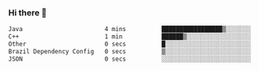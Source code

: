 ### Hi there 👋

<!--START_SECTION:waka-->

```txt
Java                       4 mins          █████████████████▒░░░░░░░   68.92 %
C++                        1 min           ██████▒░░░░░░░░░░░░░░░░░░   25.45 %
Other                      0 secs          █░░░░░░░░░░░░░░░░░░░░░░░░   03.90 %
Brazil Dependency Config   0 secs          ▒░░░░░░░░░░░░░░░░░░░░░░░░   01.44 %
JSON                       0 secs          ░░░░░░░░░░░░░░░░░░░░░░░░░   00.15 %
```

<!--END_SECTION:waka-->

<!--
**jerry-shao/jerry-shao** is a ✨ _special_ ✨ repository because its `README.md` (this file) appears on your GitHub profile.

Here are some ideas to get you started:

- 🔭 I’m currently working on ...
- 🌱 I’m currently learning ...
- 👯 I’m looking to collaborate on ...
- 🤔 I’m looking for help with ...
- 💬 Ask me about ...
- 📫 How to reach me: ...
- 😄 Pronouns: ...
- ⚡ Fun fact: ...
-->
